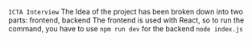 `ICTA Interview`
The Idea of the project has been broken down into two parts: frontend, backend 
The frontend is used with React, so to run the command, you have to use `npm run dev` for the backend `node index.js`
